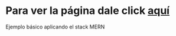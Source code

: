 # Para ver la página dale click [aquí](https://jerson-easy-tasks.netlify.app/)

Ejemplo básico aplicando el stack MERN
